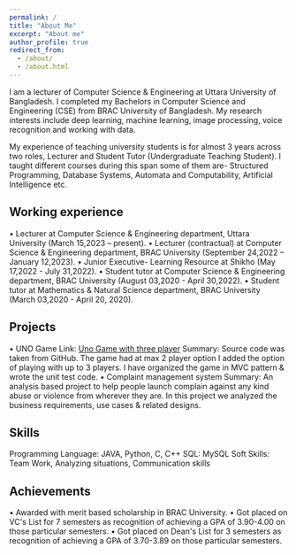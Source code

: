 ```yaml
---
permalink: /
title: "About Me"
excerpt: "About me"
author_profile: true
redirect_from: 
  - /about/
  - /about.html
---
```



I am a lecturer of Computer Science & Engineering at Uttara University of Bangladesh. I completed my Bachelors in Computer Science and Engineering (CSE) from BRAC 
University of Bangladesh. My research interests include deep learning, machine learning, image processing, voice recognition and working with data. 

My experience of teaching university students is for almost 3 years across two roles, Lecturer and Student Tutor (Undergraduate Teaching Student). I taught different 
courses during this span some of them are- Structured Programming, Database Systems, Automata and Computability, Artificial Intelligence etc.  


<h2>Working experience</h2>
• Lecturer at Computer Science & Engineering department, Uttara University (March 15,2023 – present).
• Lecturer (contractual) at Computer Science & Engineering department, BRAC University (September 24,2022 – January 12,2023).
• Junior Executive- Learning Resource at Shikho (May 17,2022 - July 31,2022).
• Student tutor at Computer Science & Engineering department, BRAC University (August 03,2020 - April 30,2022).
• Student tutor at Mathematics & Natural Science department, BRAC University (March 03,2020 - April 20, 2020).

<h2>Projects</h2>
• UNO Game
Link: <a href="https://github.com/hussainmdakif/18101073_CSE470_Project">Uno Game with three player</a> 
Summary: Source code was taken from GitHub. The game had at max 2 player option I added the option of playing with up to 3 players. I have organized the game in MVC 
pattern & wrote the unit test code.
• Complaint management system
Summary: An analysis based project to help people launch complain against any kind abuse or violence from wherever they are. In this project we analyzed the business 
requirements, use cases & related designs.

<h2>Skills</h2>
Programming Language: JAVA, Python, C, C++
SQL: MySQL
Soft Skills: Team Work, Analyzing situations, Communication skills

<h2>Achievements</h2>
• Awarded with merit based scholarship in BRAC University.
• Got placed on VC's List for 7 semesters as recognition of achieving a GPA of 3.90-4.00 on those particular semesters.
• Got placed on Dean's List for 3 semesters as recognition of achieving a GPA of 3.70-3.89 on those particular semesters.
